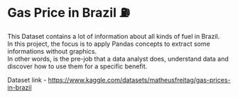 # Gas Price in Brazil ⛽

This Dataset contains a lot of information about all kinds of fuel in Brazil.  
In this project, the focus is to apply Pandas concepts to extract some informations without graphics.  
In other words, is the pre-job that a data analyst does, understand data and discover how to use them for a specific benefit.  

Dataset link - https://www.kaggle.com/datasets/matheusfreitag/gas-prices-in-brazil
